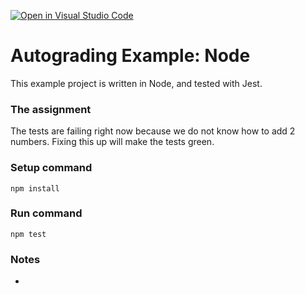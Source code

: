 [![Open in Visual Studio Code](https://classroom.github.com/assets/open-in-vscode-c66648af7eb3fe8bc4f294546bfd86ef473780cde1dea487d3c4ff354943c9ae.svg)](https://classroom.github.com/online_ide?assignment_repo_id=9389906&assignment_repo_type=AssignmentRepo)
# Autograding Example: Node
This example project is written in Node, and tested with Jest.

### The assignment
The tests are failing right now because we do not know how to add 2 numbers. Fixing this up will make the tests green.

### Setup command
`npm install`

### Run command
`npm test`

### Notes
- 
